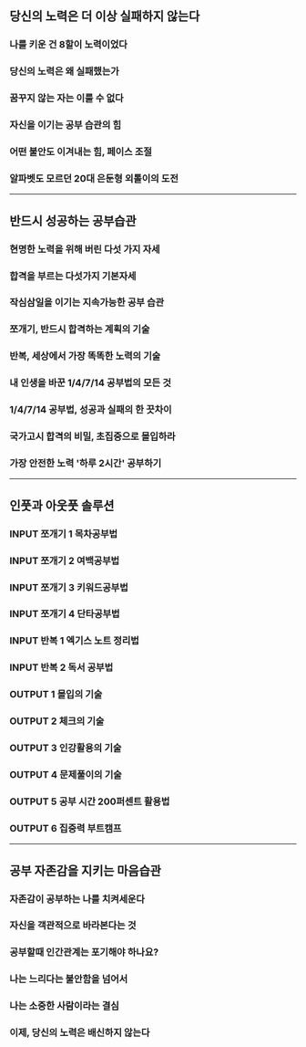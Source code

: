 ## 당신의 노력은 더 이상 실패하지 않는다
### 나를 키운 건 8할이 노력이었다
### 당신의 노력은 왜 실패했는가
### 꿈꾸지 않는 자는 이룰 수 없다
### 자신을 이기는 공부 습관의 힘
### 어떤 불안도 이겨내는 힘, 페이스 조절
### 알파벳도 모르던 20대 은둔형 외톨이의 도전   
---
## 반드시 성공하는 공부습관
### 현명한 노력을 위해 버린 다섯 가지 자세
### 합격을 부르는 다섯가지 기본자세
### 작심삼일을 이기는 지속가능한 공부 습관
### 쪼개기, 반드시 합격하는 계획의 기술
### 반복, 세상에서 가장 똑똑한 노력의 기술
### 내 인생을 바꾼 1/4/7/14 공부법의 모든 것
### 1/4/7/14 공부법, 성공과 실패의 한 끗차이
### 국가고시 합격의 비밀, 초집중으로 몰입하라
### 가장 안전한 노력 '하루 2시간' 공부하기
---
## 인풋과 아웃풋 솔루션
### INPUT 쪼개기 1 목차공부법
### INPUT 쪼개기 2 여백공부법
### INPUT 쪼개기 3 키워드공부법
### INPUT 쪼개기 4 단타공부법
### INPUT 반복 1 엑기스 노트 정리법
### INPUT 반복 2 독서 공부법
### OUTPUT 1 몰입의 기술
### OUTPUT 2 체크의 기술
### OUTPUT 3 인강활용의 기술
### OUTPUT 4 문제풀이의 기술
### OUTPUT 5 공부 시간 200퍼센트 활용법
### OUTPUT 6 집중력 부트캠프
---
## 공부 자존감을 지키는 마음습관
### 자존감이 공부하는 나를 치켜세운다
### 자신을 객관적으로 바라본다는 것
### 공부할때 인간관계는 포기해야 하나요?
### 나는 느리다는 불안함을 넘어서
### 나는 소중한 사람이라는 결심
### 이제, 당신의 노력은 배신하지 않는다





